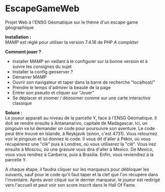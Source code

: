 # EscapeGameWeb
Projet Web à l'ENSG Géomatique sur le thème d'un escape game géographique

**Installation :**  
MAMP est réglé pour utiliser la version 7.4.16 de PHP
*A compléter*


**Comment jouer ?**  
 - Installer MAMP en veillant à le configurer sur la bonne version et à suivre les consignes du sujet
 - Installer la config geoserver ?
 - Démarrer MAMP
 - Ouvrir son navigateur et taper dans la barre de recherche "localhost/"
 - Prendre le temps d'admirer la beauté de la page
 - Entrer son pseudo et cliquer sur "Jouer"
 - Se déplacer et zoomer / dézoomer comme sur une carte interactive classique



**Soluce :**  
Le joueur apparaît au niveau de la parcelle Y, face à l'ENSG Géomatique. Il doit se rendre ensuite à Antananarivo, capitale de Madagascar. 
Ici, un pingouin va lui demander un code pour poursuivre son aventure. Le code peut être trouvé en Islande, à Reykjavik (sinon, c'est 4731).
Vous retournez voir le pingouin et lui donnez le code. Il vous dit d'aller à Pékin, où vous récupérerez une "clé" puis à Londres, où vous utiliserez la "clé".
Vous irez ensuite à Moscou, où une gravure vous dira d'aller à Mexico. De Mexico, vous vous rendrez à Canberra, puis à Brasilia. Enfin, vous reviendrez à la parcelle Y.

A chaque étape, il faudra cliquer sur les marqueurs pour débloquer les suivants, sauf pour le code qu'il faut taper et la clef que l'on récupère dans l'inventaire.
Après avoir cliqué sur le dernier marqueur, le joueur est redirigé vers l'accueil et peut voir son score inscrit dans le Hall Of Fame.
